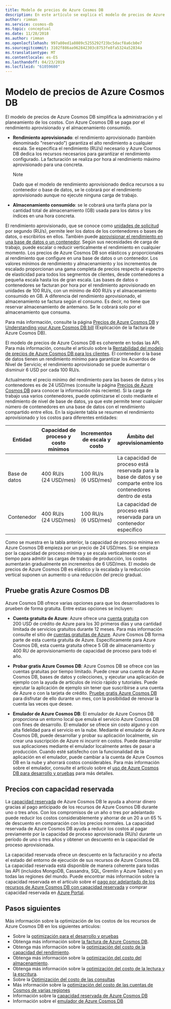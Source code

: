 ```yaml
---
title: Modelo de precios de Azure Cosmos DB
description: En este artículo se explica el modelo de precios de Azure Cosmos DB y cómo simplifica la administración y el planeamiento de los costos.
author: rimman
ms.service: cosmos-db
ms.topic: conceptual
ms.date: 11/28/2018
ms.author: rimman
ms.openlocfilehash: 997a80ed1a8089c5255292f23bc5dacf8a6cb0e7
ms.sourcegitcommit: 3102f886aa962842303c8753fe8fa5324a52834a
ms.translationtype: MT
ms.contentlocale: es-ES
ms.lasthandoff: 04/23/2019
ms.locfileid: "61059680"
---
```

# <a name="pricing-model-in-azure-cosmos-db"></a>Modelo de precios de Azure Cosmos DB 

El modelo de precios de Azure Cosmos DB simplifica la administración y el planeamiento de los costos. Con Azure Cosmos DB se paga por el rendimiento aprovisionado y el almacenamiento consumido.

* **Rendimiento aprovisionado**: el rendimiento aprovisionado (también denominado "reservado") garantiza el alto rendimiento a cualquier escala. Se especifica el rendimiento (RU/s) necesario y Azure Cosmos DB dedica los recursos necesarios para garantizar el rendimiento configurado. La facturación se realiza por hora al rendimiento máximo aprovisionado para una concreta.

   > [!NOTE]
   > Dado que el modelo de rendimiento aprovisionado dedica recursos a su contenedor o base de datos, se le cobrará por el rendimiento aprovisionado aunque no ejecute ninguna carga de trabajo.

* **Almacenamiento consumido**: se le cobrará una tarifa plana por la cantidad total de almacenamiento (GB) usada para los datos y los índices en una hora concreta.

El rendimiento aprovisionado, que se conoce como [unidades de solicitud](request-units.md) por segundo (RU/s), permite leer los datos de los contenedores o bases de datos, o escribirlos en ellos. También puede [aprovisionar el rendimiento en una base de datos o un contenedor](set-throughput.md). Según sus necesidades de carga de trabajo, puede escalar o reducir verticalmente el rendimiento en cualquier momento. Los precios de Azure Cosmos DB son elásticos y proporcionales al rendimiento que configure en una base de datos o un contenedor. Los valores mínimos de rendimiento y almacenamiento y los incrementos de escalado proporcionan una gama completa de precios respecto al espectro de elasticidad para todos los segmentos de clientes, desde contenedores a pequeña escala hasta los de gran escala. Las bases de datos o contenedores se facturan por hora por el rendimiento aprovisionado en unidades de 100 RU/s, con un mínimo de 400 RU/s y el almacenamiento consumido en GB. A diferencia del rendimiento aprovisionado, el almacenamiento se factura según el consumo. Es decir, no tiene que reservar almacenamiento de antemano. Se le cobrará solo por el almacenamiento que consuma.

Para más información, consulte la página [Precios de Azure Cosmos DB](https://azure.microsoft.com/pricing/details/cosmos-db/) y [Understanding your Azure Cosmos DB bill](understand-your-bill.md) (Explicación de la factura de Azure Cosmos DB).

El modelo de precios de Azure Cosmos DB es coherente en todas las API. Para más información, consulte el artículo sobre la [Rentabilidad del modelo de precios de Azure Cosmos DB para los clientes](total-cost-ownership.md). El contenedor o la base de datos tienen un rendimiento mínimo para garantizar los Acuerdos de Nivel de Servicio; el rendimiento aprovisionado se puede aumentar o disminuir 6 USD por cada 100 RU/s.

Actualmente el precio mínimo del rendimiento para las bases de datos y los contenedores es de 24 USD/mes (consulte la página [Precios de Azure Cosmos DB](https://azure.microsoft.com/pricing/details/cosmos-db/) para conocer la información más reciente). Si la carga de trabajo usa varios contenedores, puede optimizarse el costo mediante el rendimiento de nivel de base de datos, ya que este permite tener cualquier número de contenedores en una base de datos con el rendimiento compartido entre ellos. En la siguiente tabla se resumen el rendimiento aprovisionado y los costos para diferentes entidades:

|**Entidad**  | **Capacidad de proceso y costo mínimos** |**Incrementos de escala y costo** |**Ámbito del aprovisionamiento** |
|---------|---------|---------|-------|
|Base de datos    | 400 RU/s (24 USD/mes)    | 100 RU/s (6 USD/mes)   |La capacidad de proceso está reservada para la base de datos y se comparte entre los contenedores dentro de esta |
|Contenedor     | 400 RU/s (24 USD/mes)    | 100 RU/s (6 USD/mes)  |La capacidad de proceso está reservada para un contenedor específico |

Como se muestra en la tabla anterior, la capacidad de proceso mínima en Azure Cosmos DB empieza por un precio de 24 USD/mes. Si se empieza por la capacidad de proceso mínima y se escala verticalmente con el tiempo para admitir las cargas de trabajo de producción, los costos aumentarán gradualmente en incrementos de 6 USD/mes. El modelo de precios de Azure Cosmos DB es elástico y la escalada y la reducción vertical suponen un aumento o una reducción del precio gradual.

## <a name="try-azure-cosmos-db-for-free"></a>Pruebe gratis Azure Cosmos DB 

Azure Cosmos DB ofrece varias opciones para que los desarrolladores lo prueben de forma gratuita. Entre estas opciones se incluyen:

* **Cuenta gratuita de Azure**: Azure ofrece una [cuenta gratuita](https://azure.microsoft.com/free/) con 200 USD de crédito de Azure para los 30 primeros días y una cantidad limitada de servicios gratuitos durante 12 meses. Para más información consulte el sitio de [cuentas gratuitas de Azure](../billing/billing-avoid-charges-free-account.md). Azure Cosmos DB forma parte de esta cuenta gratuita de Azure. Específicamente para Azure Cosmos DB, esta cuenta gratuita ofrece 5 GB de almacenamiento y 400 RU de aprovisionamiento de capacidad de proceso para todo el año. 

* **Probar gratis Azure Cosmos DB**: Azure Cosmos DB se ofrece con las cuentas gratuitas por tiempo limitado. Puede crear una cuenta de Azure Cosmos DB, bases de datos y colecciones, y ejecutar una aplicación de ejemplo con la ayuda de artículos de inicio rápido y tutoriales. Puede ejecutar la aplicación de ejemplo sin tener que suscribirse a una cuenta de Azure o con la tarjeta de crédito. [Pruebe gratis Azure Cosmos DB](https://azure.microsoft.com/try/cosmosdb/) para disfrutar de ello durante un mes, con la posibilidad de renovar la cuenta las veces que desee.

* **Emulador de Azure Cosmos DB**: El emulador de Azure Cosmos DB proporciona un entorno local que emula el servicio Azure Cosmos DB con fines de desarrollo. El emulador se ofrece sin costo alguno y con alta fidelidad para el servicio en la nube. Mediante el emulador de Azure Cosmos DB, puede desarrollar y probar su aplicación localmente, sin crear una suscripción de Azure ni incurrir en costos. Puede desarrollar sus aplicaciones mediante el emulador localmente antes de pasar a producción. Cuando esté satisfecho con la funcionalidad de la aplicación en el emulador, puede cambiar a la cuenta de Azure Cosmos DB en la nube y ahorrará costos considerables. Para más información sobre el emulador, consulte el artículo sobre el [uso de Azure Cosmos DB para desarrollo y pruebas](local-emulator.md) para más detalles.

## <a name="pricing-with-reserved-capacity"></a>Precios con capacidad reservada

La [capacidad reservada](cosmos-db-reserved-capacity.md) de Azure Cosmos DB le ayuda a ahorrar dinero gracias al pago anticipado de los recursos de Azure Cosmos DB durante uno o tres años. Con los compromisos de un año o tres por adelantado puede reducir los costos considerablemente y ahorrar de un 20 a un 65 % de descuento en comparación con los precios normales. La capacidad reservada de Azure Cosmos DB ayuda a reducir los costos al pagar previamente por la capacidad de proceso aprovisionada (RU/s) durante un período de uno o tres años y obtener un descuento en la capacidad de proceso aprovisionada. 

La capacidad reservada ofrece un descuento en la facturación y no afecta el estado del entorno de ejecución de sus recursos de Azure Cosmos DB. La capacidad reservada está disponible de manera coherente para todas las API (incluidos MongoDB, Cassandra, SQL, Gremlin y Azure Tables) y en todas las regiones del mundo. Puede encontrar más información sobre la capacidad reservada en el artículo sobre el [pago por adelantado de los recursos de Azure Cosmos DB con capacidad reservada](cosmos-db-reserved-capacity.md) y comprar capacidad reservada en [Azure Portal](https://portal.azure.com/).

## <a name="next-steps"></a>Pasos siguientes

Más información sobre la optimización de los costos de los recursos de Azure Cosmos DB en los siguientes artículos:

* Sobre la [optimización para el desarrollo y pruebas](optimize-dev-test.md)
* Obtenga más información sobre [la factura de Azure Cosmos DB](understand-your-bill.md).
* Obtenga más información sobre la [optimización del costo de la capacidad del rendimiento](optimize-cost-throughput.md).
* Obtenga más información sobre la [optimización del costo del almacenamiento](optimize-cost-storage.md).
* Obtenga más información sobre la [optimización del costo de la lectura y la escritura](optimize-cost-reads-writes.md).
* Sobre la [Optimización del costo de las consultas](optimize-cost-queries.md)
* Más información sobre la [optimización del costo de las cuentas de Cosmos de varias regiones](optimize-cost-regions.md)
* Información sobre la [capacidad reservada de Azure Cosmos DB](cosmos-db-reserved-capacity.md)
* Información sobre el [emulador de Azure Cosmos DB](local-emulator.md)
